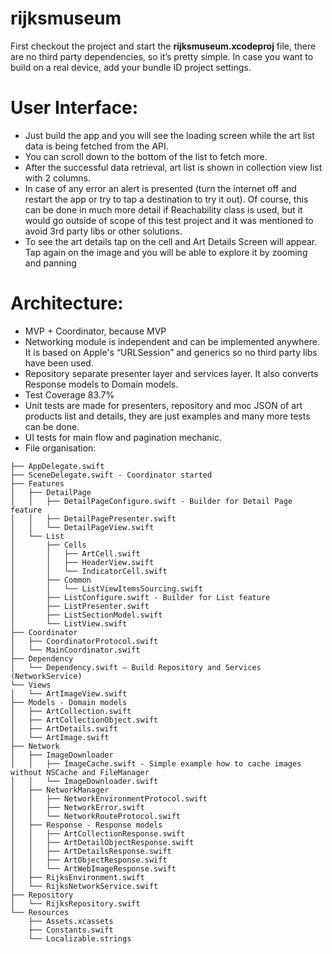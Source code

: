 # rijksmuseum

First checkout the project and start the **rijksmuseum.xcodeproj** file, there are no third party dependencies, so it’s pretty simple. In case you want to build on a real device, add your bundle ID project settings. 

# User Interface:
* Just build the app and you will see the loading screen while the art list data is being fetched from the API. 
* You can scroll down to the bottom of the list to fetch more.
* After the successful data retrieval, art list is shown in collection view list with 2 columns.
* In case of any error an alert is presented (turn the internet off and restart the app or try to tap a destination to try it out). Of course, this can be done in much more detail if Reachability class is used, but it would go outside of scope of this test project and it was mentioned to avoid 3rd party libs or other solutions. 
* To see the art details tap on the cell and Art Details Screen will appear. Tap again on the image and you will be able to explore it by zooming and panning 

# Architecture:
* MVP + Coordinator, because MVP 
* Networking module is independent and can be implemented anywhere. It is based on Apple's “URLSession” and generics so no third party libs have been used.
* Repository separate presenter layer and services layer. It also converts Response models to Domain models.
* Test Coverage 83.7%
* Unit tests are made for presenters, repository and moc JSON of art products list and details, they are just examples and many more tests can be done.
* UI tests for main flow and pagination mechanic.
* File organisation: 
```
├── AppDelegate.swift
├── SceneDelegate.swift - Coordinator started
├── Features
│   ├── DetailPage
│   │   ├── DetailPageConfigure.swift - Builder for Detail Page feature
│   │   ├── DetailPagePresenter.swift
│   │   └── DetailPageView.swift
│   └── List
│       ├── Cells
│       │   ├── ArtCell.swift
│       │   ├── HeaderView.swift
│       │   └── IndicatorCell.swift
│       ├── Common
│       │   └── ListViewItemsSourcing.swift
│       ├── ListConfigure.swift - Builder for List feature
│       ├── ListPresenter.swift
│       ├── ListSectionModel.swift
│       └── ListView.swift
├── Coordinator
│   ├── CoordinatorProtocol.swift
│   └── MainCoordinator.swift
├── Dependency
│   └── Dependency.swift – Build Repository and Services (NetworkService)
└── Views
│   └── ArtImageView.swift
├── Models - Domain models
│   ├── ArtCollection.swift
│   ├── ArtCollectionObject.swift
│   ├── ArtDetails.swift
│   └── ArtImage.swift
├── Network
│   ├── ImageDownloader
│   │   ├── ImageCache.swift - Simple example how to cache images without NSCache and FileManager
│   │   └── ImageDownloader.swift
│   ├── NetworkManager
│   │   ├── NetworkEnvironmentProtocol.swift
│   │   ├── NetworkError.swift
│   │   └── NetworkRouteProtocol.swift
│   ├── Response - Response models
│   │   ├── ArtCollectionResponse.swift
│   │   ├── ArtDetailObjectResponse.swift
│   │   ├── ArtDetailsResponse.swift
│   │   ├── ArtObjectResponse.swift
│   │   └── ArtWebImageResponse.swift
│   ├── RijksEnvironment.swift
│   └── RijksNetworkService.swift
├── Repository
│   └── RijksRepository.swift
└── Resources
    ├── Assets.xcassets
    ├── Constants.swift
    └── Localizable.strings
```